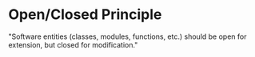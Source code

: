 # Open/Closed Principle

"Software entities (classes, modules, functions, etc.) should be open for extension, but closed for modification."